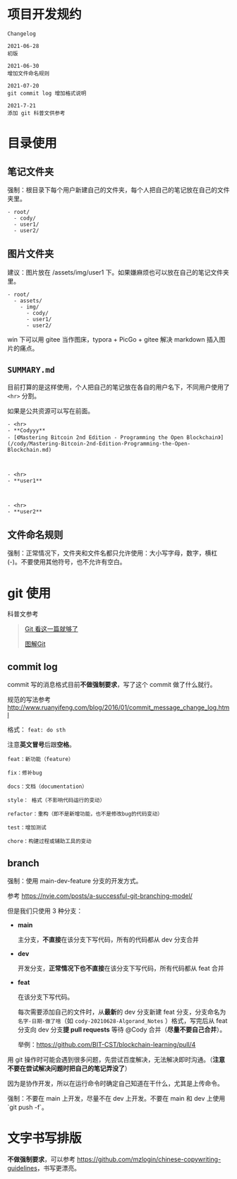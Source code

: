 # 项目开发规约

```
Changelog

2021-06-28
初版

2021-06-30
增加文件命名规则

2021-07-20
git commit log 增加格式说明

2021-7-21
添加 git 科普文供参考
```







# 目录使用

## 笔记文件夹

<p class="icon notice" markdown="1"> 强制：根目录下每个用户新建自己的文件夹，每个人把自己的笔记放在自己的文件夹里。 </p>

```
- root/
  - cody/
  - user1/
  - user2/
```

## 图片文件夹

<p class="icon tips" markdown="1"> 建议：图片放在 /assets/img/user1 下。如果嫌麻烦也可以放在自己的笔记文件夹里。 </p>

```
- root/
  - assets/
    - img/
      - cody/
      - user1/
      - user2/
```

win 下可以用 gitee 当作图床，typora + PicGo + gitee 解决 markdown 插入图片的痛点。

## `SUMMARY.md`

目前打算的是这样使用，个人把自己的笔记放在各自的用户名下，不同用户使用了 `<hr>` 分割。

如果是公共资源可以写在前面。

```
- <hr>
- **Codyyy**
- [《Mastering Bitcoin 2nd Edition - Programming the Open Blockchain》](/cody/Mastering-Bitcoin-2nd-Edition-Programming-the-Open-Blockchain.md)



- <hr>
- **user1**



- <hr>
- **user2**
```

## 文件命名规则



<p class="icon notice" markdown="1"> 强制：正常情况下，文件夹和文件名都只允许使用：大小写字母，数字，横杠(-)。不要使用其他符号，也不允许有空白。 </p>



# git 使用

科普文参考

> [Git 看这一篇就够了](https://mp.weixin.qq.com/s/H6nNvvfvrPMJtnMV0JhsMg)
>
> [图解Git](http://marklodato.github.io/visual-git-guide/index-zh-cn.html?no-svg)


## commit log

commit 写的消息格式目前**不做强制要求**，写了这个 commit 做了什么就行。

规范的写法参考 <http://www.ruanyifeng.com/blog/2016/01/commit_message_change_log.html>

格式： `feat: do sth`

注意**英文冒号**后跟**空格**。

```
feat：新功能（feature）

fix：修补bug

docs：文档（documentation）

style： 格式（不影响代码运行的变动）

refactor：重构（即不是新增功能，也不是修改bug的代码变动）

test：增加测试

chore：构建过程或辅助工具的变动
```

## branch

<p class="icon notice" markdown="1"> 强制：使用 main-dev-feature 分支的开发方式。 </p>

参考 <https://nvie.com/posts/a-successful-git-branching-model/>

但是我们只使用 3 种分支：

* **main**

    主分支，**不直接**在该分支下写代码，所有的代码都从 dev 分支合并

* **dev**

    开发分支，**正常情况下也不直接**在该分支下写代码，所有代码都从 feat 合并

* **feat**

    在该分支下写代码。

    每次需要添加自己的文件时，从**最新**的 dev 分支新建 feat 分支，分支命名为 `名字-日期-做了啥`（如    `cody-20210628-Algorand_Notes` ）格式，写完后从 feat 分支向 dev 分支**提 pull requests** 等待 @Cody 合并（**尽量不要自己合并**）。
    
    举例：<https://github.com/BIT-CST/blockchain-learning/pull/4>



用 git 操作时可能会遇到很多问题，先尝试百度解决，无法解决即时沟通。（**注意不要在尝试解决问题时把自己的笔记弄没了**）

因为是协作开发，所以在运行命令时确定自己知道在干什么，尤其是上传命令。



<p class="icon notice" markdown="1"> 强制：不要在 main 上开发，尽量不在 dev 上开发。不要在 main 和 dev 上使用 `git push -f`。 </p>





# 文字书写排版

**不做强制要求**，可以参考 <https://github.com/mzlogin/chinese-copywriting-guidelines>，书写更漂亮。